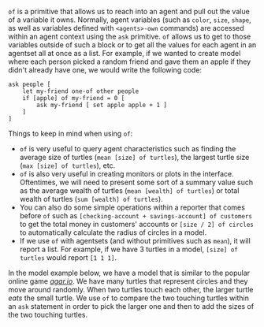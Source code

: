 ﻿`of` is a primitive that allows us to reach into an agent and pull out the value of a variable it owns. Normally, agent variables (such as `color`, `size`, `shape`, as well as variables defined with `<agents>-own` commands) are accessed within an agent context using the `ask` primitive. `of` allows us to get to those variables outside of such a block or to get all the values for each agent in an agentset all at once as a list. For example, if we wanted to create model where each person picked a random friend and gave them an apple if they didn't already have one, we would write the following code: 



```
ask people [
	let my-friend one-of other people
	if [apple] of my-friend = 0 [
		ask my-friend [ set apple apple + 1 ]
	]
]
```



Things to keep in mind when using `of`:

* `of` is very useful to query agent characteristics such as finding the average size of turtles (`mean [size] of turtles`), the largest turtle size (`max [size] of turtles`), etc.
* `of` is also very useful in creating monitors or plots in the interface. Oftentimes, we will need to present some sort of a summary value such as the average wealth of turtles (`mean [wealth] of turtles`) or total wealth of turtles (`sum [wealth] of turtles`).
* You can also do some simple operations within a reporter that comes before `of` such as `[checking-account + savings-account] of customers` to get the total money in customers' accounts or `[size / 2] of circles` to automatically calculate the radius of circles in a model.
* If we use `of` with agentsets (and without primitives such as `mean`), it will report a list. For example, if we have 3 turtles in a model, `[size] of turtles` would report `[1 1 1]`.



In the model example below, we have a model that is similar to the popular online game [*agar.io*](https://en.wikipedia.org/wiki/Agar.io). We have many turtles that represent circles and they move around randomly. When two turtles touch each other, the larger turtle *eats* the small turtle. We use `of` to compare the two touching turtles within an `ask` statement in order to pick the larger one and then to add the sizes of the two touching turtles.